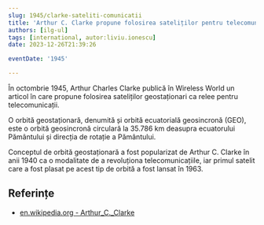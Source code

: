 ```yaml
---
slug: 1945/clarke-sateliti-comunicatii
title: 'Arthur C. Clarke propune folosirea sateliților pentru telecomunicații'
authors: [ilg-ul]
tags: [international, autor:liviu.ionescu]
date: 2023-12-26T21:39:26

eventDate: '1945'

---
```


În octombrie 1945, Arthur Charles Clarke publică în Wireless World un articol
în care propune folosirea sateliților geostaționari ca relee pentru
telecomunicații.

<!-- truncate -->

O orbită geostaționară, denumită și orbită ecuatorială geosincronă (GEO),
este o orbită geosincronă circulară la 35.786 km deasupra ecuatorului
Pământului și direcția de rotație a Pământului.

Conceptul de orbită geostaționară a fost popularizat de Arthur C. Clarke
în anii 1940 ca o modalitate de a revoluționa telecomunicațiile,
iar primul satelit care a fost plasat pe acest tip de orbită a fost
lansat în 1963.

## Referințe

- [en.wikipedia.org - Arthur_C._Clarke](https://en.wikipedia.org/wiki/Arthur_C._Clarke)
